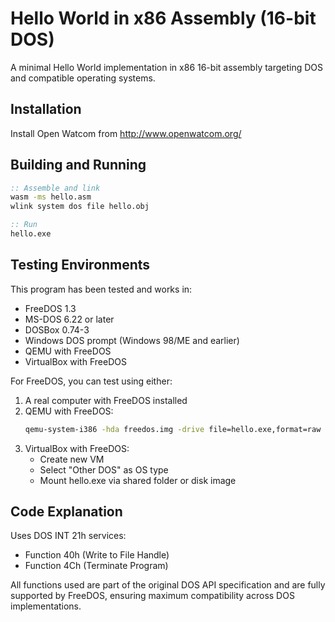 # Hello World in x86 Assembly (16-bit DOS)

A minimal Hello World implementation in x86 16-bit assembly targeting DOS and compatible operating systems.

## Installation

Install Open Watcom from http://www.openwatcom.org/

## Building and Running

```cmd
:: Assemble and link
wasm -ms hello.asm
wlink system dos file hello.obj

:: Run
hello.exe
```

## Testing Environments

This program has been tested and works in:

- FreeDOS 1.3
- MS-DOS 6.22 or later
- DOSBox 0.74-3
- Windows DOS prompt (Windows 98/ME and earlier)
- QEMU with FreeDOS
- VirtualBox with FreeDOS

For FreeDOS, you can test using either:
1. A real computer with FreeDOS installed
2. QEMU with FreeDOS:
   ```bash
   qemu-system-i386 -hda freedos.img -drive file=hello.exe,format=raw
   ```
3. VirtualBox with FreeDOS:
   - Create new VM
   - Select "Other DOS" as OS type
   - Mount hello.exe via shared folder or disk image

## Code Explanation

Uses DOS INT 21h services:
- Function 40h (Write to File Handle)
- Function 4Ch (Terminate Program)

All functions used are part of the original DOS API specification and are fully supported by FreeDOS, ensuring maximum compatibility across DOS implementations.
